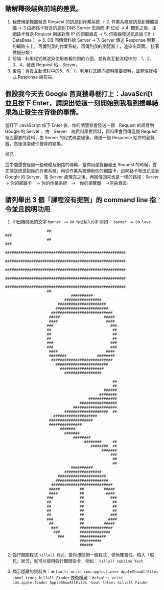 ## 請解釋後端與前端的差異。

1. 我使用瀏覽器發送 Request 的訊息到作業系統 → 2. 作業系統發訊息到硬體設備 → 3.由網路卡發送訊息到 DNS Server 去詢問 IP 位址 → 4. 問到之後，由網路卡發送 Request 到該對應 IP 的伺服器去 → 5. 伺服器發送訊息給 DB（ DataBase ）→ 6. DB 回傳資料給 Server → 7. Server 傳送 Response 到我的網路卡上，再傳到我的作業系統，再傳到我的瀏覽器上，渲染出頁面。
接著做個分類：
1. 前端：利用程式碼渲染使用者看的到的介面，並負責互動流程中的　1、2、3、4，發送 Request 給　Server。
2. 後端：負責互動流程中的5、6、7，利用程式碼向資料庫要資料，並整理好格式 Response 給前端。

## 假設我今天去 Google 首頁搜尋框打上：JavaScri[t 並且按下 Enter，請說出從這一刻開始到我看到搜尋結果為止發生在背後的事情。

當打下 JavaScript 按下 Enter 後，你的瀏覽器會發送一個　Request 的訊息到　Google 的 Server ，由　Server　向資料庫要資料，資料庫會回傳這個 Request 裡面需要的資料，由 Server 的程式碼處理後，傳送一個 Response 給你的瀏覽器，然後渲染成你搜尋的結果。

補充：

這中間還會經過一些硬體及網路的傳輸，當你用瀏覽器發出 Request 的時候，會先傳送訊息到你的作業系統，再從作業系統傳到你的網路卡，由網路卡發出訊息到 Google 的 Server，當 Server 處理完之後，再回傳回來也是一樣的路徑：Server -> 你的網路卡　-> 你的作業系統　->　你的瀏覽器　->渲染頁面。

## 請列舉出 3 個「課程沒有提到」的 command line 指令並且說明功用
1. 印出機械感的文字 `banner -w 80 你想輸入的字`
例如： `banner -w 80 love`
```
                   ##                                                  ###
                   ##                                                  ###
                   #######################################################
                   #######################################################
                   #######################################################
                   #######################################################
                   #######################################################
                   ##
                              ##########
                           #################
                        ######################
                       ########################
                     ############################
                    #####                    #####
                    ####                      ####
                   ###                          ###
                   ##                            ##
                   ##                            ##
                   ##                            ##
                   ###                          ###
                   ###                          ###
                    ####                      ####
                    ########              ########
                     ############################
                       ########################
                         ####################
                           #################

                                                 ##
                                                 ##
                                             ######
                                           ########
                                      #############
                                  #################
                               ####################
                           ####################  ##
                      ####################
                    ####################
                    ###############
                         #######
                           #######
                               ########
                                    ########     ##
                                       ########  ##
                                            #######
                                                ###
                                                 ##
                                                 ##
                              ##########
                           #################
                        ######################
                       ########################
                     ############################
                    #####         ##         #####
                    ####          ##          ####
                   ###            ##            ###
                   ##             ##             ##
                   ##             ##             ##
                   ##             ##             ##
                   ##             ##            ###
                   ###            ##           ####
                    ##            ##         #####
                     ###          ###############
                      ###         ##############
                        ###       ############
                                  ##########
                                  ######
```

2. 強行關閉程式 `killall 程式`，當你想關閉一個程式，但他確當住，陷入「假死」狀況，就可以使用強行關閉指令，例如：
`killall Sublime Text`

3. 顯示隱藏的資料夾：`defaults write com.apple.finder AppleShowAllFiles -bool true; killall Finder`
恢復隱藏：`defaults write com.apple.finder AppleShowAllFiles -bool false; killall Finder`